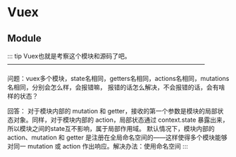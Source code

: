 # Vuex

## Module
::: tip
Vuex也就是考察这个模块和源码了吧。
————————————————————————————————

问题：vuex多个模块，state名相同，getters名相同，actions名相同，mutations名相同，分别会怎么样，会报错嘛， 报错的话怎么解决，不会报错的话，会有啥样的状态？

回答：
对于模块内部的 mutation 和 getter，接收的第一个参数是模块的局部状态对象。同样，对于模块内部的 action，局部状态通过 context.state 暴露出来，所以模块之间的state互不影响，属于局部作用域。
默认情况下，模块内部的 action、mutation 和 getter 是注册在全局命名空间的——这样使得多个模块能够对同一 mutation 或 action 作出响应。解决办法：使用命名空间
:::






